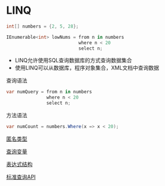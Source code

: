 # LINQ

```c#
int[] numbers = {2, 5, 28};

IEnumerable<int> lowNums = from n in numbers
                           where n < 20
                           select n;
```

- LINQ允许使用SQL查询数据库的方式查询数据集合
- 使用LINQ可以从数据库，程序对象集合，XML文档中查询数据

查询语法

```c#
var numQuery = from n in numbers
               where n < 20
               select n;
```

方法语法

```c#
var numCount = numbers.Where(x => x < 20); 
```

[匿名类型](CSharp_Anonymous_Types.md)

[查询变量](CSharp_LINQ_Variable.md)

[表达式结构](CSharp_LINQ_Expression.md)

[标准查询API](CSharp_LINQ_Standard_API.md)


